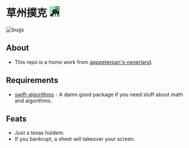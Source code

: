 # 草州撲克 <img src="HwHoldem/Assets.xcassets/AppIcon.appiconset/29.png" />
![bugs](https://img.shields.io/badge/Bugs-A--lot-orange?logo=stackoverflow&logoColor=white)

About
---
- This repo is a home work from [apppeterpan's-neverland](https://apppeterpan.medium.com/).

Requirements
---
- [swift-algorithms](https://github.com/apple/swift-algorithms) - A damn good package if you need stuff about math and algorithms.

Feats
---
- Just a texas holdem.
- If you bankrupt, a sheet will takeover your screen.